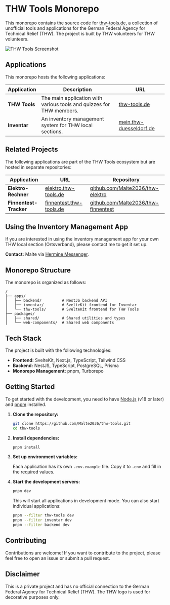 # THW Tools Monorepo

This monorepo contains the source code for [thw-tools.de](https://thw-tools.de/), a collection of unofficial tools and applications for the German Federal Agency for Technical Relief (THW). The project is built by THW volunteers for THW volunteers.

<img src="./assets/screenshot_1.png" alt="THW Tools Screenshot" style="max-height: 400px;">

## Applications

This monorepo hosts the following applications:

| Application | Description | URL |
| --- | --- | --- |
| **THW Tools** | The main application with various tools and quizzes for THW members. | [thw-tools.de](https://thw-tools.de/) |
| **Inventar** | An inventory management system for THW local sections. | [mein.thw-duesseldorf.de](https://mein.thw-duesseldorf.de/) |

## Related Projects

The following applications are part of the THW Tools ecosystem but are hosted in separate repositories:

| Application | URL | Repository |
| --- | --- | --- |
| **Elektro-Rechner** | [elektro.thw-tools.de](https://elektro.thw-tools.de/) | [github.com/Malte2036/thw-elektro](https://github.com/Malte2036/thw-elektro) |
| **Finnentest-Tracker** | [finnentest.thw-tools.de](https://finnentest.thw-tools.de/) | [github.com/Malte2036/thw-finnentest](https://github.com/Malte2036/thw-finnentest/) |

## Using the Inventory Management App

If you are interested in using the inventory management app for your own THW local section (Ortsverband), please contact me to get it set up.

**Contact:** Malte via [Hermine Messenger](https://app.thw-messenger.de/thw/app#/contacts/profile/1990855).

## Monorepo Structure

The monorepo is organized as follows:

```
/
├── apps/
│   ├── backend/         # NestJS backend API
│   ├── inventar/        # SvelteKit frontend for Inventar
│   └── thw-tools/       # SvelteKit frontend for THW Tools
├── packages/
│   ├── shared/          # Shared utilities and types
│   └── web-components/  # Shared web components
```

## Tech Stack

The project is built with the following technologies:

- **Frontend:** SvelteKit, Next.js, TypeScript, Tailwind CSS
- **Backend:** NestJS, TypeScript, PostgreSQL, Prisma
- **Monorepo Management:** pnpm, Turborepo

## Getting Started

To get started with the development, you need to have [Node.js](https://nodejs.org/) (v18 or later) and [pnpm](https://pnpm.io/) installed.

1.  **Clone the repository:**

    ```bash
    git clone https://github.com/Malte2036/thw-tools.git
    cd thw-tools
    ```

2.  **Install dependencies:**

    ```bash
    pnpm install
    ```

3.  **Set up environment variables:**

    Each application has its own `.env.example` file. Copy it to `.env` and fill in the required values.

4.  **Start the development servers:**

    ```bash
    pnpm dev
    ```

    This will start all applications in development mode. You can also start individual applications:

    ```bash
    pnpm --filter thw-tools dev
    pnpm --filter inventar dev
    pnpm --filter backend dev
    ```

## Contributing

Contributions are welcome! If you want to contribute to the project, please feel free to open an issue or submit a pull request.

## Disclaimer

This is a private project and has no official connection to the German Federal Agency for Technical Relief (THW). The THW logo is used for decorative purposes only.
